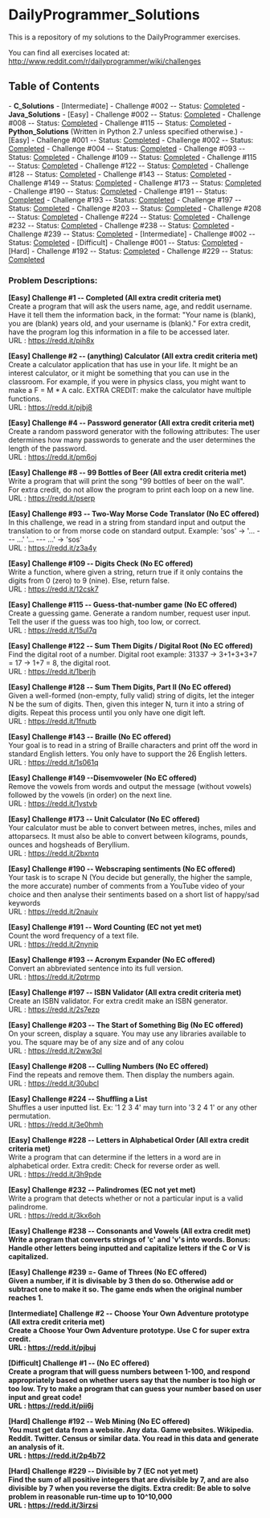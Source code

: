 DailyProgrammer_Solutions
=========================

This is a repository of my solutions to the DailyProgrammer exercises. 

You can find all exercises located at: http://www.reddit.com/r/dailyprogrammer/wiki/challenges

<h2>Table of Contents</h2>
- <strong>C_Solutions</strong>
  - [Intermediate] 
    - Challenge #002 -- Status: <a href="https://github.com/ArnoldM904/DailyProgrammer_Solutions/blob/master/C_Solutions/%5BIntermediate%5D_Challenge_002.c">Completed</a>
- <strong>Java_Solutions</strong>
  - [Easy] 
    - Challenge #002 -- Status: <a href="https://github.com/ArnoldM904/DailyProgrammer_Solutions/blob/master/Java_Solutions/%5BEasy%5D_Challenge_002.java">Completed</a>
    - Challenge #008 -- Status: <a href="https://github.com/ArnoldM904/DailyProgrammer_Solutions/blob/master/Java_Solutions/%5BEasy%5D_Challenge_008.java">Completed</a>
    - Challenge #115 -- Status: <a href="https://github.com/ArnoldM904/DailyProgrammer_Solutions/blob/master/Java_Solutions/%5BEasy%5D_Challenge_115.java">Completed</a>
- <strong>Python_Solutions</strong> (Written in Python 2.7 unless specified otherwise.)
  - [Easy] 
    - Challenge #001 -- Status: <a href="https://github.com/ArnoldM904/DailyProgrammer_Solutions/blob/master/Python_Solutions/%5BEasy%5D_Challenge_001.py">Completed</a>
    - Challenge #002 -- Status: <a href="https://github.com/ArnoldM904/DailyProgrammer_Solutions/blob/master/Python_Solutions/%5BEasy%5D_Challenge_002.py">Completed</a>
    - Challenge #004 -- Status: <a href="https://github.com/ArnoldM904/DailyProgrammer_Solutions/blob/master/Python_Solutions/%5BEasy%5D_Challenge_004.py">Completed</a>
    - Challenge #093 -- Status: <a href="https://github.com/ArnoldM904/DailyProgrammer_Solutions/blob/master/Python_Solutions/%5BEasy%5D_Challenge_093.py">Completed</a>
    - Challenge #109 -- Status: <a href="https://github.com/ArnoldM904/DailyProgrammer_Solutions/blob/master/Python_Solutions/%5BEasy%5D_Challenge_109.py">Completed</a>
    - Challenge #115 -- Status: <a href="https://github.com/ArnoldM904/DailyProgrammer_Solutions/blob/master/Python_Solutions/%5BEasy%5D_Challenge_115.py">Completed</a>
    - Challenge #122 -- Status: <a href="https://github.com/ArnoldM904/DailyProgrammer_Solutions/blob/master/Python_Solutions/%5BEasy%5D_Challenge_122.py">Completed</a>
    - Challenge #128 -- Status: <a href="https://github.com/ArnoldM904/DailyProgrammer_Solutions/blob/master/Python_Solutions/%5BEasy%5D_Challenge_128.py">Completed</a>
    - Challenge #143 -- Status: <a href="https://github.com/ArnoldM904/DailyProgrammer_Solutions/blob/master/Python_Solutions/%5BEasy%5D_Challenge_143.py">Completed</a>
    - Challenge #149 -- Status: <a href="https://github.com/ArnoldM904/DailyProgrammer_Solutions/blob/master/Python_Solutions/%5BEasy%5D_Challenge_149.py">Completed</a>
    - Challenge #173 -- Status: <a href="https://github.com/ArnoldM904/DailyProgrammer_Solutions/blob/master/Python_Solutions/%5BEasy%5D_Challenge_173.py">Completed</a>
    - Challenge #190 -- Status: <a href="https://github.com/ArnoldM904/DailyProgrammer_Solutions/blob/master/Python_Solutions/%5BEasy%5D_Challenge_190.py">Completed</a>
    - Challenge #191 -- Status: <a href="https://github.com/ArnoldM904/DailyProgrammer_Solutions/blob/master/Python_Solutions/%5BEasy%5D_Challenge_191.py">Completed</a>
    - Challenge #193 -- Status: <a href="https://github.com/ArnoldM904/DailyProgrammer_Solutions/blob/master/Python_Solutions/%5BEasy%5D_Challenge_193.py">Completed</a>
    - Challenge #197 -- Status: <a href="https://github.com/ArnoldM904/DailyProgrammer_Solutions/blob/master/Python_Solutions/%5BEasy%5D_Challenge_197.py">Completed</a>
    - Challenge #203 -- Status: <a href="https://github.com/ArnoldM904/DailyProgrammer_Solutions/blob/master/Python_Solutions/%5BEasy%5D_Challenge_203.py">Completed</a>
    - Challenge #208 -- Status: <a href="https://github.com/ArnoldM904/DailyProgrammer_Solutions/blob/master/Python_Solutions/%5BEasy%5D_Challenge_208.py">Completed</a>
    - Challenge #224 -- Status: <a href="https://github.com/ArnoldM904/DailyProgrammer_Solutions/blob/master/Python_Solutions/%5BEasy%5D_Challenge_224.py">Completed</a>
    - Challenge #232 -- Status: <a href="https://github.com/ArnoldM904/DailyProgrammer_Solutions/blob/master/Python_Solutions/%5BEasy%5D_Challenge_232.py">Completed</a>
    - Challenge #238 -- Status: <a href="https://github.com/ArnoldM904/DailyProgrammer_Solutions/blob/master/Python_Solutions/%5BEasy%5D_Challenge_238.py">Completed</a>
    - Challenge #239 -- Status: <a href="https://github.com/ArnoldM904/DailyProgrammer_Solutions/blob/master/Python_Solutions/%5BEasy%5D_Challenge_239.py">Completed</a>
  - [Intermediate] 
    - Challenge #002 -- Status: <a href="https://github.com/ArnoldM904/DailyProgrammer_Solutions/blob/master/Python_Solutions/%5BIntermediate%5D_Challenge_002.py">Completed</a>
  - [Difficult] 
    - Challenge #001 -- Status: <a href="https://github.com/ArnoldM904/DailyProgrammer_Solutions/blob/master/Python_Solutions/%5BDifficult%5D_Challenge_001.py">Completed</a>
  - [Hard]
    - Challenge #192 -- Status: <a href="https://github.com/ArnoldM904/DailyProgrammer_Solutions/blob/master/Python_Solutions/%5BHard%5D_Challenge_192.py">Completed</a>
    - Challenge #229 -- Status: <a href="https://github.com/ArnoldM904/DailyProgrammer_Solutions/blob/master/Python_Solutions/%5BHard%5D_Challenge_229.py">Completed</a>




<h3>Problem Descriptions: </h3>


<strong> [Easy] Challenge #1 -- Completed (All extra credit criteria met) </strong>
<BR>
Create a program that will ask the users name, age, and reddit username. 
Have it tell them the information back, in the format:
"Your name is (blank), you are (blank) years old, and your username is (blank)."
For extra credit, have the program log this information in a file to be accessed later.
<BR>
URL : https://redd.it/pih8x

<strong> [Easy] Challenge #2 -- (anything) Calculator (All extra credit criteria met) </strong>
<BR>
Create a calculator application that has use in your life. It might be an interest calculator, or it might be something that you can use in the classroom. For example, if you were in physics class, you might want to make a F = M * A calc.
EXTRA CREDIT: make the calculator have multiple functions.
<BR>
URL : https://redd.it/pjbj8

<strong> [Easy] Challenge #4 -- Password generator (All extra credit criteria met) </strong>
<BR>
Create a random password generator with the following attributes: The user determines how many passwords to generate 
and the user determines the length of the password.
<BR>
URL : https://redd.it/pm6oj

<strong> [Easy] Challenge #8 -- 99 Bottles of Beer (All extra credit criteria met) </strong>
<BR>
Write a program that will print the song "99 bottles of beer on the wall".
<BR>
For extra credit, do not allow the program to print each loop on a new line.
<BR>
URL : https://redd.it/pserp

<strong> [Easy] Challenge #93 -- Two-Way Morse Code Translator (No EC offered) </strong>
<BR>
In this challenge, we read in a string from standard input and output the translation to or from morse code on standard output. Example: 'sos' -> '... --- ...' '... --- ...' -> 'sos'
<BR>
URL : https://redd.it/z3a4y

<strong> [Easy] Challenge #109 -- Digits Check (No EC offered) </strong>
<BR>
Write a function, where given a string, return true if it only contains the digits from 0 (zero) to 9 (nine). Else, return false.
<BR>
URL : https://redd.it/12csk7

<strong> [Easy] Challenge #115 -- Guess-that-number game (No EC offered) </strong>
<BR>
Create a guessing game. Generate a random number, request user input. Tell the user if the guess was too high, too low, or correct.
<BR>
URL : https://redd.it/15ul7q

<strong> [Easy] Challenge #122 -- Sum Them Digits / Digital Root (No EC offered) </strong>
<BR>
Find the digital root of a number. 
Digital root example: 31337 -> 3+1+3+3+7 = 17 -> 1+7 = 8, the digital root.
<BR>
URL : https://redd.it/1berjh

<strong> [Easy] Challenge #128 -- Sum Them Digits, Part II (No EC offered) </strong>
<BR>
Given a well-formed (non-empty, fully valid) string of digits, let the integer N be the sum of digits. Then, given this integer N, turn it into a string of digits. Repeat this process until you only have one digit left.
<BR>
URL : https://redd.it/1fnutb

<strong> [Easy] Challenge #143 -- Braille (No EC offered) </strong>
<BR>
Your goal is to read in a string of Braille characters and print off the word in standard English letters. You only have to support the 26 English letters.
<BR>
URL : https://redd.it/1s061q

<strong> [Easy] Challenge #149 --Disemvoweler (No EC offered) </strong>
<BR>
Remove the vowels from words and output the message (without vowels) followed by the vowels (in order) on the next line.
<BR>
URL : https://redd.it/1ystvb

<strong> [Easy] Challenge #173 -- Unit Calculator (No EC offered) </strong>
<BR>
Your calculator must be able to convert between metres, inches, miles and attoparsecs. It must also be able to convert between kilograms, pounds, ounces and hogsheads of Beryllium.
<BR>
URL : https://redd.it/2bxntq

<strong> [Easy] Challenge #190 -- Webscraping sentiments (No EC offered) </strong>
<BR>
Your task is to scrape N (You decide but generally, the higher the sample, the more accurate) number of comments from a YouTube video of your choice and then analyse their sentiments based on a short list of happy/sad keywords
<BR>
URL : https://redd.it/2nauiv

<strong> [Easy] Challenge #191 -- Word Counting (EC not yet met) </strong>
<BR>
Count the word frequency of a text file.
<BR>
URL : https://redd.it/2nynip

<strong> [Easy] Challenge #193 -- Acronym Expander (No EC offered) </strong>
<BR>
Convert an abbreviated sentence into its full version.
<BR>
URL : https://redd.it/2ptrmp

<strong> [Easy] Challenge #197 -- ISBN Validator (All extra credit criteria met) </strong>
<BR>
Create an ISBN validator. For extra credit make an ISBN generator.
<BR>
URL : https://redd.it/2s7ezp

<strong> [Easy] Challenge #203 -- The Start of Something Big (No EC offered) </strong>
<BR>
On your screen, display a square.
You may use any libraries available to you.
The square may be of any size and of any colou
<BR>
URL : https://redd.it/2ww3pl

<strong> [Easy] Challenge #208 -- Culling Numbers (No EC offered) </strong>
<BR>
Find the repeats and remove them. Then display the numbers again.
<BR>
URL : https://redd.it/30ubcl

<strong> [Easy] Challenge #224 -- Shuffling a List</strong>
<BR>
Shuffles a user inputted list. Ex: '1 2 3 4' may turn into '3 2 4 1' or any other permutation.
<BR>
URL : https://redd.it/3e0hmh

<strong> [Easy] Challenge #228 -- Letters in Alphabetical Order (All extra credit criteria met)</strong>
<BR>
Write a program that can determine if the letters in a word are in alphabetical order.
Extra credit: Check for reverse order as well.
<BR>
URL : https://redd.it/3h9pde

<strong> [Easy] Challenge #232 -- Palindromes (EC not yet met)</strong>
<BR>
Write a program that detects whether or not a particular input is a valid palindrome. 
<BR>
URL : https://redd.it/3kx6oh

<strong> [Easy] Challenge #238 -- Consonants and Vowels (All extra credit met)
<BR>
Write a program that converts strings of 'c' and 'v's into words.
Bonus: Handle other letters being inputted and capitalize letters if the C or V is capitalized.

<strong> [Easy] Challenge #239 =- Game of Threes (No EC offered)
<BR>
Given a number, if it is divisable by 3 then do so. Otherwise add or subtract one to make it so. The game ends when the original number reaches 1.

<strong> [Intermediate] Challenge #2 -- Choose Your Own Adventure prototype (All extra credit criteria met) </strong>
<BR>
Create a Choose Your Own Adventure prototype. Use C for super extra credit.
<BR>
URL : https://redd.it/pjbuj

<strong> [Difficult] Challenge #1 -- <No problem name> (No EC offered) </strong>
<BR>
Create a program that will guess numbers between 1-100, and respond appropriately based on 
whether users say that the number is too high or too low. 
Try to make a program that can guess your number based on user input and great code!
<BR>
URL : https://redd.it/pii6j

<strong> [Hard] Challenge #192 -- Web Mining (No EC offered) </strong>
<BR>
You must get data from a website. Any data. Game websites. Wikipedia. Reddit. Twitter. Census or similar data.
You read in this data and generate an analysis of it.
<BR>
URL : https://redd.it/2p4b72

<strong> [Hard] Challenge #229 -- Divisible by 7 (EC not yet met) </strong>
<BR>
Find the sum of all positive integers that are divisible by 7, and are also divisible by 7 when you reverse the digits.
Extra credit: Be able to solve problem in reasonable run-time up to 10^10,000
<BR>
URL : https://redd.it/3irzsi
